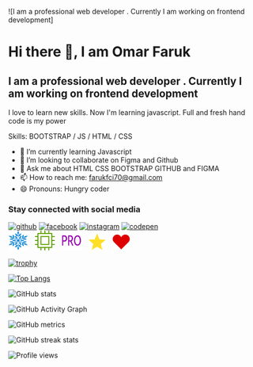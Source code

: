 ![I am a professional web developer . Currently I am working on frontend development]
# Hi there 👋, I am Omar Faruk 
## I am a professional web developer . Currently I am working on frontend development

I love to learn new skills. Now I'm learning javascript. Full and fresh hand code is my power

Skills: BOOTSTRAP / JS / HTML / CSS

- 🌱 I’m currently learning Javascript  
- 👯 I’m looking to collaborate on Figma and Github 
- 💬 Ask me about HTML CSS BOOTSTRAP GITHUB and FIGMA
- 📫 How to reach me: farukfci70@gmail.com  
- 😄 Pronouns: Hungry coder

### Stay connected with social media
[<img src='https://cdn.jsdelivr.net/npm/simple-icons@3.0.1/icons/github.svg' alt='github' height='40'>](https://github.com/omarfaruk70)  [<img src='https://cdn.jsdelivr.net/npm/simple-icons@3.0.1/icons/facebook.svg' alt='facebook' height='40'>](https://www.facebook.com/OmarFaruk)  [<img src='https://cdn.jsdelivr.net/npm/simple-icons@3.0.1/icons/instagram.svg' alt='instagram' height='40'>](https://www.instagram.com/omarfaruk7672/)  [<img src='https://cdn.jsdelivr.net/npm/simple-icons@3.0.1/icons/codepen.svg' alt='codepen' height='40'>](https://codepen.io/OmarFaruk)  
<a href='https://archiveprogram.github.com/'><img src='https://raw.githubusercontent.com/acervenky/animated-github-badges/master/assets/acbadge.gif' width='40' height='40'></a> <a href='https://docs.github.com/en/developers'><img src='https://raw.githubusercontent.com/acervenky/animated-github-badges/master/assets/devbadge.gif' width='40' height='40'></a> <a href='https://github.com/pricing'><img src='https://raw.githubusercontent.com/acervenky/animated-github-badges/master/assets/pro.gif' width='40' height='40'></a> <a href='https://stars.github.com/'><img src='https://raw.githubusercontent.com/acervenky/animated-github-badges/master/assets/starbadge.gif' width='35' height='35'></a> <a href='https://docs.github.com/en/github/supporting-the-open-source-community-with-github-sponsors'><img src='https://raw.githubusercontent.com/acervenky/animated-github-badges/master/assets/sponsorbadge.gif' width='35' height='35'></a> 

[![trophy](https://github-profile-trophy.vercel.app/?username=omarfaruk70)](https://github.com/ryo-ma/github-profile-trophy)

[![Top Langs](https://github-readme-stats.vercel.app/api/top-langs/?username=omarfaruk70)](https://github.com/anuraghazra/github-readme-stats)

![GitHub stats](https://github-readme-stats.vercel.app/api?username=omarfaruk70&show_icons=true&count_private=true)  

![GitHub Activity Graph](https://activity-graph.herokuapp.com/graph?username=omarfaruk70)  

![GitHub metrics](https://metrics.lecoq.io/omarfaruk70)  

![GitHub streak stats](https://github-readme-streak-stats.herokuapp.com/?user=omarfaruk70)  

![Profile views](https://gpvc.arturio.dev/omarfaruk70)  
